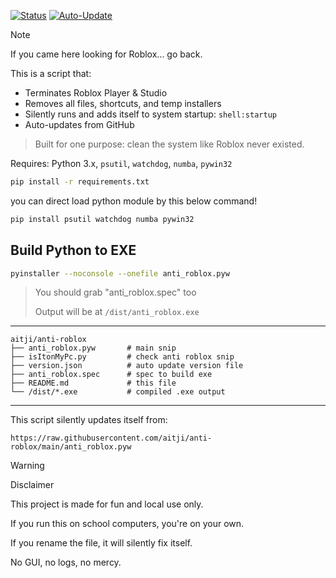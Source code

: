 [![Status](https://img.shields.io/badge/status-active-critical)](https://github.com/aitji/anti-roblox)
[![Auto-Update](https://img.shields.io/badge/auto--update-enabled-success)](https://raw.githubusercontent.com/aitji/anti-roblox/main/anti_roblox.pyw)

> [!NOTE]
> If you came here looking for Roblox... go back.

This is a script that:
- Terminates Roblox Player & Studio
- Removes all files, shortcuts, and temp installers
- Silently runs and adds itself to system startup: `shell:startup`
- Auto-updates from GitHub

> Built for one purpose: clean the system like Roblox never existed.


Requires: Python 3.x, `psutil`, `watchdog`, `numba`, `pywin32`

```bash
pip install -r requirements.txt
```

you can direct load python module by this below command!

```bash
pip install psutil watchdog numba pywin32
```

## Build Python to EXE

```bash
pyinstaller --noconsole --onefile anti_roblox.pyw
```

> You should grab "anti_roblox.spec" too
> 
> Output will be at `/dist/anti_roblox.exe`

---


```
aitji/anti-roblox
├── anti_roblox.pyw       # main snip
├── isItonMyPc.py         # check anti roblox snip
├── version.json          # auto update version file
├── anti_roblox.spec      # spec to build exe
├── README.md             # this file
└── /dist/*.exe           # compiled .exe output
```

---


This script silently updates itself from:

```
https://raw.githubusercontent.com/aitji/anti-roblox/main/anti_roblox.pyw
```

> [!WARNING]
> Disclaimer
> 
> This project is made for fun and local use only.
> 
> If you run this on school computers, you're on your own.
> 
> If you rename the file, it will silently fix itself.
> 
> No GUI, no logs, no mercy.